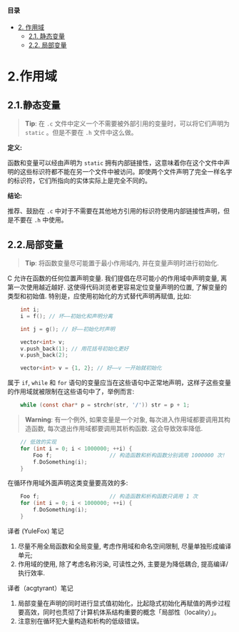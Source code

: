 #### 目录
- [2. 作用域](scoping.md/#2.作用域)
  - [2.1. 静态变量](scoping.md/##2.1.静态变量)
  - [2.2. 局部变量](scoping.md/##2.2.局部变量)

# 2.作用域

## 2.1.静态变量

> **Tip**: 在 ``.c`` 文件中定义一个不需要被外部引用的变量时，可以将它们声明为 ``static`` 。但是不要在 ``.h`` 文件中这么做。

**定义:**

函数和变量可以经由声明为 ``static`` 拥有内部链接性，这意味着你在这个文件中声明的这些标识符都不能在另一个文件中被访问。即使两个文件声明了完全一样名字的标识符，它们所指向的实体实际上是完全不同的。

**结论:**

推荐、鼓励在 ``.c`` 中对于不需要在其他地方引用的标识符使用内部链接性声明，但是不要在 ``.h`` 中使用。

## 2.2.局部变量

> **Tip**: 将函数变量尽可能置于最小作用域内, 并在变量声明时进行初始化.

C 允许在函数的任何位置声明变量. 我们提倡在尽可能小的作用域中声明变量, 离第一次使用越近越好. 这使得代码浏览者更容易定位变量声明的位置, 了解变量的类型和初始值. 特别是，应使用初始化的方式替代声明再赋值, 比如:

```C
    int i;
    i = f(); // 坏——初始化和声明分离
```
```C
    int j = g(); // 好——初始化时声明
```
```C
    vector<int> v;
    v.push_back(1); // 用花括号初始化更好
    v.push_back(2);
```
```C
    vector<int> v = {1, 2}; // 好——v 一开始就初始化
```

属于 ``if``, ``while`` 和 ``for`` 语句的变量应当在这些语句中正常地声明，这样子这些变量的作用域就被限制在这些语句中了，举例而言:

```C
    while (const char* p = strchr(str, '/')) str = p + 1;
```

> **Warning**: 有一个例外, 如果变量是一个对象, 每次进入作用域都要调用其构造函数, 每次退出作用域都要调用其析构函数. 这会导致效率降低.

```C
    // 低效的实现
    for (int i = 0; i < 1000000; ++i) {
        Foo f;                  // 构造函数和析构函数分别调用 1000000 次!
        f.DoSomething(i);
    }
```

在循环作用域外面声明这类变量要高效的多:

```C
    Foo f;                      // 构造函数和析构函数只调用 1 次
    for (int i = 0; i < 1000000; ++i) {
        f.DoSomething(i);
    }
```

译者 (YuleFox) 笔记

1. 尽量不用全局函数和全局变量, 考虑作用域和命名空间限制, 尽量单独形成编译单元;
1. 作用域的使用, 除了考虑名称污染, 可读性之外, 主要是为降低耦合, 提高编译/执行效率.

译者（acgtyrant）笔记

1. 局部变量在声明的同时进行显式值初始化，比起隐式初始化再赋值的两步过程要高效，同时也贯彻了计算机体系结构重要的概念「局部性（locality）」。
1. 注意别在循环犯大量构造和析构的低级错误。